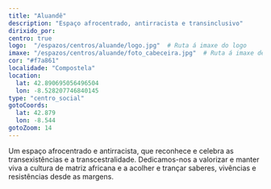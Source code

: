 ```yaml
---
title: "Aluandê"
description: "Espaço afrocentrado, antirracista e transinclusivo"
dirixido_por:
centro: true
logo:  "/espazos/centros/aluande/logo.jpg"  # Ruta á imaxe do logo
imaxe: "/espazos/centros/aluande/foto_cabeceira.jpg"  # Ruta á imaxe de fondo
cor: "#f7a861"
localidade: "Compostela"
location:
  lat: 42.890695056496504
  lon: -8.528207746840145
type: "centro_social"
gotoCoords:
  lat: 42.879
  lon: -8.544
gotoZoom: 14
---
```

Um espaço afrocentrado e antirracista, que reconhece e celebra as transexistências e a transcestralidade. Dedicamos-nos a valorizar e manter viva a cultura de matriz africana e a acolher e trançar saberes, vivências e resistências desde as margens.